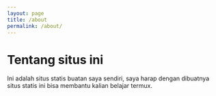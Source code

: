 ```yaml
---
layout: page
title: /about
permalink: /about/
---
```


# Tentang situs ini

Ini adalah situs statis buatan saya sendiri, saya harap dengan dibuatnya situs statis ini bisa membantu kalian belajar termux.
